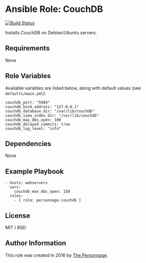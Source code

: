 # Ansible Role: CouchDB

[![Build Status](https://travis-ci.org/personnage/ansible-role-couchdb.svg?branch=master)](https://travis-ci.org/personnage/ansible-role-couchdb)

Installs CouchDB on Debian/Ubuntu servers.

## Requirements

None

## Role Variables

Available variables are listed below, along with default values (see `defaults/main.yml`):

    couchdb_port: "5984"
    couchdb_bind_address: "127.0.0.1"
    couchdb_database_dir: "/var/lib/couchdb"
    couchdb_view_index_dir: "/var/lib/couchdb"
    couchdb_max_dbs_open: 100
    couchdb_delayed_commits: true
    couchdb_log_level: "info"

## Dependencies

None

## Example Playbook

    - hosts: webservers
      vars:
        couchdb_max_dbs_open: 150
      roles:
        - { role: personnage.couchdb }

## License

MIT / BSD

## Author Information

This role was created in 2016 by [The Personnage](https://github.com/personnage).
